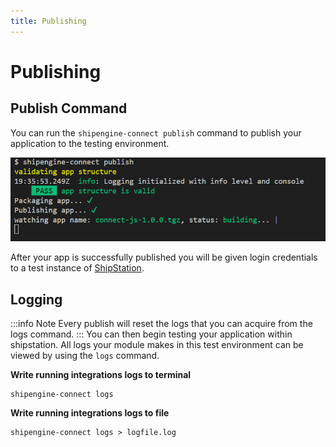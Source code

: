 ```yaml
---
title: Publishing
---
```


# Publishing
## Publish Command
You can run the `shipengine-connect publish` command to publish your application to the testing environment.

![](./images/shipengine-connect-publish.png)

After your app is successfully published you will be given login credentials to a test instance of [ShipStation](https://ship-devss111.sslocal.com/).

## Logging
:::info Note
Every publish will reset the logs that you can acquire from the logs command.
:::
You can then begin testing your application within shipstation. All logs your module makes in this test environment can be viewed by using the `logs` command.

**Write running integrations logs to terminal**
```
shipengine-connect logs
```

**Write running integrations logs to file**
```
shipengine-connect logs > logfile.log
```
